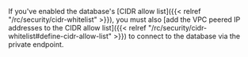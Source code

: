 If you've enabled the database's [CIDR allow list]({{< relref "/rc/security/cidr-whitelist" >}}), you must also [add the VPC peered IP addresses to the CIDR allow list]({{< relref "/rc/security/cidr-whitelist#define-cidr-allow-list" >}}) to connect to the database via the private endpoint.